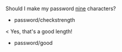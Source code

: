 Should I make my password [nine](number/passlength) characters?
* password/checkstrength

< Yes, that's a good length!
* password/good
